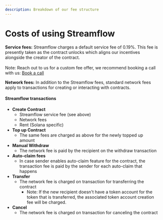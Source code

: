 ```yaml
---
description: Breakdown of our fee structure
---
```


# Costs of using Streamflow

**Service fees:** Streamflow charges a default service fee of 0.19%. This fee is presently taken as the contract unlocks which aligns our incentives alongside the creator of the contract.\
\
Note: Reach out to us for a custom fee offer, we recommend booking a call with us: [Book a call](https://calendar.google.com/calendar/u/0/appointments/schedules/AcZssZ2b\_lc99DWgZXBj\_TGPGFyKAbIumo2956ImUegFytJSN6IHfwXLj\_xq-hVDVdoriC5v13FJ8W3p)

**Network fees:** In addition to the Streamflow fees, standard network fees apply to transactions for creating or interacting with contracts.

#### Streamflow transactions <a href="#streamflow-transactions" id="streamflow-transactions"></a>

* **Create Contract**
  * Streamflow service fee (see above)
  * Network fees
  * Rent (Solana specific)
* **Top up Contract**
  * The same fees are charged as above for the newly topped up amount
* **Manual Withdraw**
  * The network fee is paid by the recipient on the withdraw transaction
* **Auto-claim fees**
  * In case sender enables auto-claim feature for the contract, the transaction fee is paid by the sender for each auto-claim that happens
* **Transfer**
  * The network fee is charged on transaction for transferring the contract
    * Note: If the new recipient doesn't have a token account for the token that is transferred, the associated token account creation fee will be charged.
* **Cancel**
  * The network fee is charged on transaction for canceling the contract
